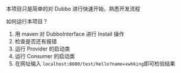 本项目只是简单的对 Dubbo 进行快速开始，熟悉开发流程

如何运行本项目？
1. 用 maven 对 DubboInterface 进行 Install 操作
2. 检查是否还有报错
3. 运行 Provider 的启动类
4. 运行 Consumer 的启动类
5. 在网址输入 `localhost:8080/test/hello?name=xwhking`即可检验结果

